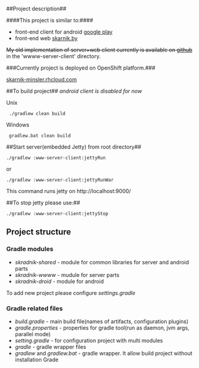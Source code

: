##Project description##

####This project is similar to:####

* front-end client for android [google play](https://play.google.com/store/apps/details?id=by.skarnik.smolik)
* front-end web [skarnik.by](http://www.skarnik.by)

~~My old implementation of server+web client currently is available on [github](https://github.com/minsler/skarnik.by)~~ in the 'wwww-server-client' directory.


###Currently project is deployed on OpenShift platform.###

[skarnik-minsler.rhcloud.com](http://skarnik-minsler.rhcloud.com/)


##To build project##
*android client is disabled for now*

Unix

     ./gradlew clean build

Windows

     gradlew.bat clean build


##Start server(embedded Jetty) from root directory##

    ./gradlew :www-server-client:jettyRun

or

    ./gradlew :www-server-client:jettyRunWar

This command runs jetty on http://localhost:9000/

##To stop jetty please use:##

    ./gradlew :www-server-client:jettyStop

## Project structure ##

### Gradle modules ####
* *skradnik-shared* - module for common libraries for server and android parts
* *skradnik-wwww* - mudule for server parts
* *skradnik-droid* - module for android

To add new project please configure *settings.gradle*

### Gradle related files ###
* *build.gradle* - main build file(names of artifacts, configuration plugins)
* *gradle.properties* - properties for gradle tool(run as daemon, jvm args, parallel mode)
* *setting.gradle* - for configuration project with multi modules
* *gradle* - gradle wrapper files
* *gradlew* and *gradlew.bat* - gradle wrapper. It allow build project without installation Grade
